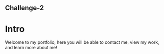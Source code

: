 ## Challenge-2

# Intro
Welcome to my portfolio, here you will be able to contact me, view my work, and learn more about me!